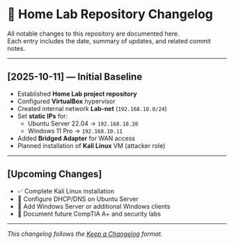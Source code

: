 # 🧾 Home Lab Repository Changelog

All notable changes to this repository are documented here.  
Each entry includes the date, summary of updates, and related commit notes.

---

## [2025-10-11] — Initial Baseline
- Established **Home Lab project repository**
- Configured **VirtualBox** hypervisor
- Created internal network **Lab-net** (`192.168.10.0/24`)
- Set **static IPs** for:
  - Ubuntu Server 22.04 → `192.168.10.20`
  - Windows 11 Pro → `192.168.10.11`
- Added **Bridged Adapter** for WAN access
- Planned installation of **Kali Linux** VM (attacker role)

---

## [Upcoming Changes]
- ✅ Complete Kali Linux installation  
- 🔧 Configure DHCP/DNS on Ubuntu Server  
- 🧩 Add Windows Server or additional Windows clients  
- 🧠 Document future CompTIA A+ and security labs  

---

_This changelog follows the [Keep a Changelog](https://keepachangelog.com/en/1.0.0/) format._
